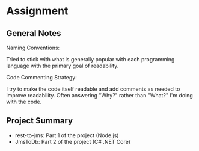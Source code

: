 # Assignment
## General Notes

Naming Conventions: 

Tried to stick with what is generally popular with each programming language with the primary goal of readability.

Code Commenting Strategy: 

I try to make the code itself readable and add comments as needed to improve readability. Often answering "Why?" rather than "What?" I'm doing with the code. 

## Project Summary

* rest-to-jms: Part 1 of the project (Node.js)
* JmsToDb: Part 2 of the project (C# .NET Core)